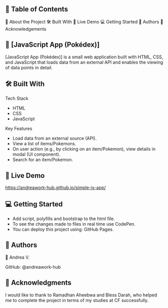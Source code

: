 📗 Table of Contents
----
📖 About the Project
🛠 Built With
🚀 Live Demo
💻 Getting Started
👥 Authors
🙏 Acknowledgements

📖 [JavaScript App (Pokédex)]
----
[JavaScript App (Pokédex)] is a small web application built with HTML, CSS, and JavaScript that loads data from an external API and enables the viewing of data points in detail.

🛠 Built With
----
Tech Stack
- HTML
- CSS 
- JavaScript 

Key Features
- Load data from an external source (API).
- View a list of items/Pokemons.
- On user action (e.g., by clicking on an item/Pokemon), view details in modal (UI component).
- Search for an item/Pokemon.

🚀 Live Demo
---
https://andreawork-hub.github.io/simple-js-app/

💻 Getting Started
----
- Add script, polyfills and bootstrap to the html file.
- To see the changes made to files in real time use CodePen. 
- You can deploy this project using: GitHub Pages.

👥 Authors
-----
👤 Andrea V.

GitHub: @andreawork-hub

🙏 Acknowledgments
-----
I would like to thank to Ramadhan Aheebwa and Bless Darah, who helped me to complete the project in terms of my studies at CF successfully.   


 
